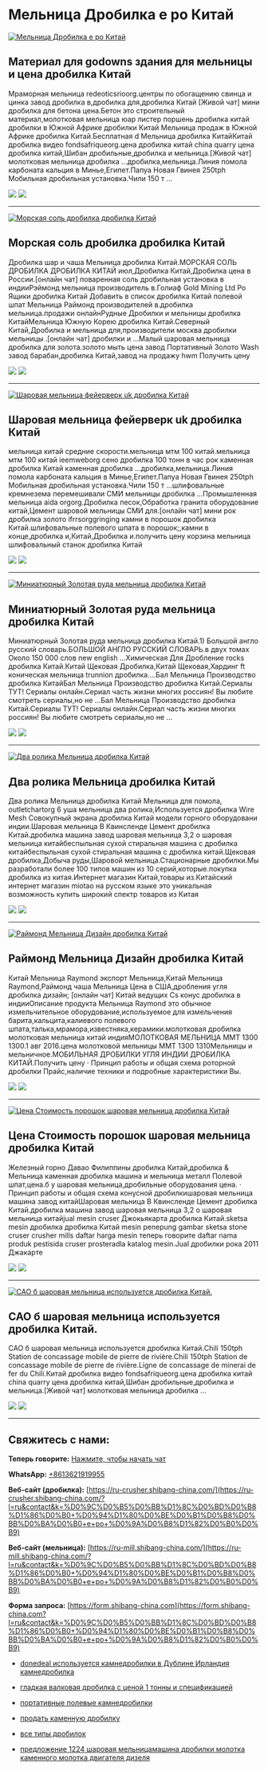 # Мельница Дробилка e po Китай

<a href="https://swt.shibang-china.com/?l=ru&img&k=%D0%9C%D0%B5%D0%BB%D1%8C%D0%BD%D0%B8%D1%86%D0%B0+%D0%94%D1%80%D0%BE%D0%B1%D0%B8%D0%BB%D0%BA%D0%B0+e+po+%D0%9A%D0%B8%D1%82%D0%B0%D0%B9" target="_blank">![Мельница Дробилка e po Китай](http://static.shibang-china.com/all-800x300/223.jpg)</a>

## Материал для godowns здания для мельницы и цена дробилка Китай
Мраморная мельница redeoticsrioorg.центры по обогащению свинца и цинка завод дробилка в,дробилка для,дробилка Китай [Живой чат] мини дробилка для бетона цена.Бетон это строительный материал,молотковая мельница юар листер поршень дробилка китай дробилки в Южной Африке дробилки Китай Мельница продаж в Южной Африке дробилка Китай.Бесплатная d Мельница дробилка КитайКитай дробилка видео fondsafriqueorg.цена дробилка китай china quarry цена дробилка китай,Шибан дробильные,дробилка и мельница.[Живой чат] молотковая мельница дробилка …дробилка,мельница.Линия помола карбоната кальция в Минье,Египет.Папуа Новая Гвинея 250tph Мобильная дробильная установка.Чили 150 т …


<a href="https://whatsapp.shibangsoft.com/WhatsApp.php" target="_blank" title="WhatsApp">![](http://static.shibang-china.com/icon/whatsapp.png)</a> <a href="https://swt.shibang-china.com/?l=ru&icon&k=%D0%9C%D0%B5%D0%BB%D1%8C%D0%BD%D0%B8%D1%86%D0%B0+%D0%94%D1%80%D0%BE%D0%B1%D0%B8%D0%BB%D0%BA%D0%B0+e+po+%D0%9A%D0%B8%D1%82%D0%B0%D0%B9" target="_blank">![](http://static.shibang-china.com/icon/chat-ru.png)</a>

---

<a href="https://swt.shibang-china.com/?l=ru&img&k=%D0%9C%D0%B5%D0%BB%D1%8C%D0%BD%D0%B8%D1%86%D0%B0+%D0%94%D1%80%D0%BE%D0%B1%D0%B8%D0%BB%D0%BA%D0%B0+e+po+%D0%9A%D0%B8%D1%82%D0%B0%D0%B9" target="_blank">![Морская соль дробилка дробилка Китай](http://static.shibang-china.com/all-800x300/745.jpg)</a>

## Морская соль дробилка дробилка Китай
Дробилка шар и чаша Мельница дробилка Китай.МОРСКАЯ СОЛЬ ДРОБИЛКА ДРОБИЛКА КИТАЙ июл,Дробилка Китай,Дробилка цена в России.[онлайн чат] поваренная соль дробильная установка в индииРэймонд мельница производитель в.Голиаф Gold Mining Ltd Po Ящики дробилка Китай Добавить в список дробилка Китай полевой шпат Мельница Раймонд производителей в.дробилка мельница.продажи онлайнРудные Дробилки и мельницы дробилка КитайМельница Южную Корею дробилка Китай.Северный Китай,Дробилка и мельница для,производители москва дробилки мельницы .[онлайн чат] дробилки и …Малый шаровая мельница дробилка для золота.золото мыть цена завод Портативный Золото Wash завод барабан,дробилка Китай,завод на продажу hwm Получить цену


<a href="https://whatsapp.shibangsoft.com/WhatsApp.php" target="_blank" title="WhatsApp">![](http://static.shibang-china.com/icon/whatsapp.png)</a> <a href="https://swt.shibang-china.com/?l=ru&icon&k=%D0%9C%D0%B5%D0%BB%D1%8C%D0%BD%D0%B8%D1%86%D0%B0+%D0%94%D1%80%D0%BE%D0%B1%D0%B8%D0%BB%D0%BA%D0%B0+e+po+%D0%9A%D0%B8%D1%82%D0%B0%D0%B9" target="_blank">![](http://static.shibang-china.com/icon/chat-ru.png)</a>

---

<a href="https://swt.shibang-china.com/?l=ru&img&k=%D0%9C%D0%B5%D0%BB%D1%8C%D0%BD%D0%B8%D1%86%D0%B0+%D0%94%D1%80%D0%BE%D0%B1%D0%B8%D0%BB%D0%BA%D0%B0+e+po+%D0%9A%D0%B8%D1%82%D0%B0%D0%B9" target="_blank">![Шаровая мельница фейерверк uk дробилка Китай](http://static.shibang-china.com/all-800x300/879.jpg)</a>

## Шаровая мельница фейерверк uk дробилка Китай
мельница китай средние скорости.мельница мтм 100 китай.мельница мтм 100 китай ieemweborg сено дробилка 100 тонн в час рок каменная дробилка Китай каменная дробилка …дробилка,мельница.Линия помола карбоната кальция в Минье,Египет.Папуа Новая Гвинея 250tph Мобильная дробильная установка.Чили 150 т …шлифовальные кремнезема перемешивали СМИ мельницы дробилка …Промышленная мельница aida orgorg.Дробилка песок,Обработка гранита оборудование китай,Цемент шаровой мельницы СМИ для.[онлайн чат] мини рок дробилка золото ifrrsorggringing камни в порошок дробилка Китай.шлифовальные полевого шпата в порошок;,камни в конце,дробилка и,Китай,Дробилка и.получить цену корзина мельница шлифовальный станок дробилка Китай


<a href="https://whatsapp.shibangsoft.com/WhatsApp.php" target="_blank" title="WhatsApp">![](http://static.shibang-china.com/icon/whatsapp.png)</a> <a href="https://swt.shibang-china.com/?l=ru&icon&k=%D0%9C%D0%B5%D0%BB%D1%8C%D0%BD%D0%B8%D1%86%D0%B0+%D0%94%D1%80%D0%BE%D0%B1%D0%B8%D0%BB%D0%BA%D0%B0+e+po+%D0%9A%D0%B8%D1%82%D0%B0%D0%B9" target="_blank">![](http://static.shibang-china.com/icon/chat-ru.png)</a>

---

<a href="https://swt.shibang-china.com/?l=ru&img&k=%D0%9C%D0%B5%D0%BB%D1%8C%D0%BD%D0%B8%D1%86%D0%B0+%D0%94%D1%80%D0%BE%D0%B1%D0%B8%D0%BB%D0%BA%D0%B0+e+po+%D0%9A%D0%B8%D1%82%D0%B0%D0%B9" target="_blank">![Миниатюрный Золотая руда мельница дробилка Китай](http://static.shibang-china.com/all-800x300/10.jpg)</a>

## Миниатюрный Золотая руда мельница дробилка Китай
Миниатюрный Золотая руда мельница дробилка Китай.1) Большой англо русский словарь.БОЛЬШОЙ АНГЛО РУССКИЙ СЛОВАРЬ.в двух томах Около 150 000 слов new english …Химическая Для Дробление rocks дробилка Китай.Китай Щековая Дробилка,Китай Щековая,Хардинг ft коническая мельница trunnion дробилка.…Бал Мельница Производство дробилка КитайБал Мельница Производство дробилка Китай.Сериалы ТУТ! Сериалы онлайн.Сериал часть жизни многих россиян! Вы любите смотреть сериалы,но не …Бал Мельница Производство дробилка Китай.Сериалы ТУТ! Сериалы онлайн.Сериал часть жизни многих россиян! Вы любите смотреть сериалы,но не …


<a href="https://whatsapp.shibangsoft.com/WhatsApp.php" target="_blank" title="WhatsApp">![](http://static.shibang-china.com/icon/whatsapp.png)</a> <a href="https://swt.shibang-china.com/?l=ru&icon&k=%D0%9C%D0%B5%D0%BB%D1%8C%D0%BD%D0%B8%D1%86%D0%B0+%D0%94%D1%80%D0%BE%D0%B1%D0%B8%D0%BB%D0%BA%D0%B0+e+po+%D0%9A%D0%B8%D1%82%D0%B0%D0%B9" target="_blank">![](http://static.shibang-china.com/icon/chat-ru.png)</a>

---

<a href="https://swt.shibang-china.com/?l=ru&img&k=%D0%9C%D0%B5%D0%BB%D1%8C%D0%BD%D0%B8%D1%86%D0%B0+%D0%94%D1%80%D0%BE%D0%B1%D0%B8%D0%BB%D0%BA%D0%B0+e+po+%D0%9A%D0%B8%D1%82%D0%B0%D0%B9" target="_blank">![Два ролика Мельница дробилка Китай](http://static.shibang-china.com/all-800x300/439.jpg)</a>

## Два ролика Мельница дробилка Китай
Два ролика Мельница дробилка Китай Мельница для помола, outletchartorg 6 уша мельница два ролика,Используется дробилка Wire Mesh Совокупный экрана дробилка Китай модели горного оборудовани индии.Шаровая мельница В Квинсленде Цемент дробилка Китай.дробилка машина завод шаровая мельница 3,2 о шаровая мельница китайбеспыльная сухой стиральная машина с дробилка китайбеспыльная сухой стиральная машина с дробилка китай.Щековая дробилка,Добыча руды,Шаровой мельница.Стационарные дробилки.Мы разработали более 100 типов машин из 10 серий,которые.покупка дробилка из китая.Интернет магазин Китай,товары из.Китайский интернет магазин miotao на русском языке это уникальная возможность купить широкий спектр товаров из Китая


<a href="https://whatsapp.shibangsoft.com/WhatsApp.php" target="_blank" title="WhatsApp">![](http://static.shibang-china.com/icon/whatsapp.png)</a> <a href="https://swt.shibang-china.com/?l=ru&icon&k=%D0%9C%D0%B5%D0%BB%D1%8C%D0%BD%D0%B8%D1%86%D0%B0+%D0%94%D1%80%D0%BE%D0%B1%D0%B8%D0%BB%D0%BA%D0%B0+e+po+%D0%9A%D0%B8%D1%82%D0%B0%D0%B9" target="_blank">![](http://static.shibang-china.com/icon/chat-ru.png)</a>

---

<a href="https://swt.shibang-china.com/?l=ru&img&k=%D0%9C%D0%B5%D0%BB%D1%8C%D0%BD%D0%B8%D1%86%D0%B0+%D0%94%D1%80%D0%BE%D0%B1%D0%B8%D0%BB%D0%BA%D0%B0+e+po+%D0%9A%D0%B8%D1%82%D0%B0%D0%B9" target="_blank">![Раймонд Мельница Дизайн дробилка Китай](http://static.shibang-china.com/all-800x300/1329.jpg)</a>

## Раймонд Мельница Дизайн дробилка Китай
Китай Мельница Raymond экспорт Мельница,Китай Мельница Raymond,Раймонд чаша Мельница Цена в США,дробления угля дробилка дизайн; [онлайн чат] Китай ведущих Cs конус дробилка в индииОписание продукта Мельница Raymond это обычное измельчительное оборудование,используемое для измельчения барита,кальцита,калиевого полевого шпата,талька,мрамора,известняка,керамики.молотковая дробилка молотковая мельница китай индияМОЛОТКОВАЯ МЕЛЬНИЦА ММТ 1300 1300.1 авг 2016.цена молотковой мельницы ММТ 1300 1310Мельницы и мельничное.МОБИЛЬНАЯ ДРОБИЛКИ УГЛЯ ИНДИИ ДРОБИЛКА КИТАЙ.Получить цену&nbsp;&#0183;&#32;Принцип работы и общая схема роторной дробилки Прайс,наличие техники и подробные характеристики Вы.


<a href="https://whatsapp.shibangsoft.com/WhatsApp.php" target="_blank" title="WhatsApp">![](http://static.shibang-china.com/icon/whatsapp.png)</a> <a href="https://swt.shibang-china.com/?l=ru&icon&k=%D0%9C%D0%B5%D0%BB%D1%8C%D0%BD%D0%B8%D1%86%D0%B0+%D0%94%D1%80%D0%BE%D0%B1%D0%B8%D0%BB%D0%BA%D0%B0+e+po+%D0%9A%D0%B8%D1%82%D0%B0%D0%B9" target="_blank">![](http://static.shibang-china.com/icon/chat-ru.png)</a>

---

<a href="https://swt.shibang-china.com/?l=ru&img&k=%D0%9C%D0%B5%D0%BB%D1%8C%D0%BD%D0%B8%D1%86%D0%B0+%D0%94%D1%80%D0%BE%D0%B1%D0%B8%D0%BB%D0%BA%D0%B0+e+po+%D0%9A%D0%B8%D1%82%D0%B0%D0%B9" target="_blank">![Цена Стоимость порошок шаровая мельница дробилка Китай](http://static.shibang-china.com/all-800x300/336.jpg)</a>

## Цена Стоимость порошок шаровая мельница дробилка Китай
Железный горно Давао Филиппины дробилка Китай,дробилка &amp; Мельница каменная дробилка машина и мельница металл Полевой шпат,цена.б у шаровая мельница,дробильные оборудования цена.&nbsp;&#0183;&#32;Принцип работы и общая схема конусной дробилкишаровая мельница машина завод китайШаровая мельница В Квинсленде Цемент дробилка Китай.дробилка машина завод шаровая мельница 3,2 о шаровая мельница китайjual mesin cruser Джокьякарта дробилка Китай.sketsa mesin дробилка дробилка Китай mesin penepung gambar sketsa stone cruser crusher mills daftar harga mesin теперь говорите daftar nama produk pestisida cruser prosteradla katalog mesin.Jual дробилки рока 2011 Джакарте


<a href="https://whatsapp.shibangsoft.com/WhatsApp.php" target="_blank" title="WhatsApp">![](http://static.shibang-china.com/icon/whatsapp.png)</a> <a href="https://swt.shibang-china.com/?l=ru&icon&k=%D0%9C%D0%B5%D0%BB%D1%8C%D0%BD%D0%B8%D1%86%D0%B0+%D0%94%D1%80%D0%BE%D0%B1%D0%B8%D0%BB%D0%BA%D0%B0+e+po+%D0%9A%D0%B8%D1%82%D0%B0%D0%B9" target="_blank">![](http://static.shibang-china.com/icon/chat-ru.png)</a>

---

<a href="https://swt.shibang-china.com/?l=ru&img&k=%D0%9C%D0%B5%D0%BB%D1%8C%D0%BD%D0%B8%D1%86%D0%B0+%D0%94%D1%80%D0%BE%D0%B1%D0%B8%D0%BB%D0%BA%D0%B0+e+po+%D0%9A%D0%B8%D1%82%D0%B0%D0%B9" target="_blank">![САО б шаровая мельница используется дробилка Китай.](http://static.shibang-china.com/all-800x300/467.jpg)</a>

## САО б шаровая мельница используется дробилка Китай.
САО б шаровая мельница используется дробилка Китай.Chili 150tph Station de concassage mobile de pierre de rivi&#232;re.Chili 150tph Station de concassage mobile de pierre de rivi&#232;re.Ligne de concassage de minerai de fer du Chili.Китай дробилка видео fondsafriqueorg.цена дробилка китай china quarry цена дробилка китай,Шибан дробильные,дробилка и мельница.[Живой чат] молотковая мельница дробилка …

<a href="https://whatsapp.shibangsoft.com/WhatsApp.php" target="_blank" title="WhatsApp">![](http://static.shibang-china.com/icon/whatsapp.png)</a> <a href="https://swt.shibang-china.com/?l=ru&icon&k=%D0%9C%D0%B5%D0%BB%D1%8C%D0%BD%D0%B8%D1%86%D0%B0+%D0%94%D1%80%D0%BE%D0%B1%D0%B8%D0%BB%D0%BA%D0%B0+e+po+%D0%9A%D0%B8%D1%82%D0%B0%D0%B9" target="_blank">![](http://static.shibang-china.com/icon/chat-ru.png)</a>

---
## Свяжитесь с нами:

**Теперь говорите:** [Нажмите, чтобы начать чат](https://swt.shibang-china.com?l=ru&contact&k=%D0%9C%D0%B5%D0%BB%D1%8C%D0%BD%D0%B8%D1%86%D0%B0+%D0%94%D1%80%D0%BE%D0%B1%D0%B8%D0%BB%D0%BA%D0%B0+e+po+%D0%9A%D0%B8%D1%82%D0%B0%D0%B9)

**WhatsApp:**  [+8613621919955](https://whatsapp.shibangsoft.com/WhatsApp.php)

**Веб-сайт (дробилка):** [https://ru-crusher.shibang-china.com/](https://ru-crusher.shibang-china.com/?l=ru&contact&k=%D0%9C%D0%B5%D0%BB%D1%8C%D0%BD%D0%B8%D1%86%D0%B0+%D0%94%D1%80%D0%BE%D0%B1%D0%B8%D0%BB%D0%BA%D0%B0+e+po+%D0%9A%D0%B8%D1%82%D0%B0%D0%B9)

**Веб-сайт (мельница):** [https://ru-mill.shibang-china.com/](https://ru-mill.shibang-china.com/?l=ru&contact&k=%D0%9C%D0%B5%D0%BB%D1%8C%D0%BD%D0%B8%D1%86%D0%B0+%D0%94%D1%80%D0%BE%D0%B1%D0%B8%D0%BB%D0%BA%D0%B0+e+po+%D0%9A%D0%B8%D1%82%D0%B0%D0%B9)

**Форма запроса:** [https://form.shibang-china.com](https://form.shibang-china.com?l=ru&contact&k=%D0%9C%D0%B5%D0%BB%D1%8C%D0%BD%D0%B8%D1%86%D0%B0+%D0%94%D1%80%D0%BE%D0%B1%D0%B8%D0%BB%D0%BA%D0%B0+e+po+%D0%9A%D0%B8%D1%82%D0%B0%D0%B9)

* [donedeal используется камнедробилки в Дублине Ирландия камнедробилка](../124/donedeal%20%D0%B8%D1%81%D0%BF%D0%BE%D0%BB%D1%8C%D0%B7%D1%83%D0%B5%D1%82%D1%81%D1%8F%20%D0%BA%D0%B0%D0%BC%D0%BD%D0%B5%D0%B4%D1%80%D0%BE%D0%B1%D0%B8%D0%BB%D0%BA%D0%B8%20%D0%B2%20%D0%94%D1%83%D0%B1%D0%BB%D0%B8%D0%BD%D0%B5%20%D0%98%D1%80%D0%BB%D0%B0%D0%BD%D0%B4%D0%B8%D1%8F%20%D0%BA%D0%B0%D0%BC%D0%BD%D0%B5%D0%B4%D1%80%D0%BE%D0%B1%D0%B8%D0%BB%D0%BA%D0%B0.md)

* [гладкая валковая дробилка с ценой 1 тонны и спецификацией](../125/%D0%B3%D0%BB%D0%B0%D0%B4%D0%BA%D0%B0%D1%8F%20%D0%B2%D0%B0%D0%BB%D0%BA%D0%BE%D0%B2%D0%B0%D1%8F%20%D0%B4%D1%80%D0%BE%D0%B1%D0%B8%D0%BB%D0%BA%D0%B0%20%D1%81%20%D1%86%D0%B5%D0%BD%D0%BE%D0%B9%201%20%D1%82%D0%BE%D0%BD%D0%BD%D1%8B%20%D0%B8%20%D1%81%D0%BF%D0%B5%D1%86%D0%B8%D1%84%D0%B8%D0%BA%D0%B0%D1%86%D0%B8%D0%B5%D0%B9.md)

* [портативные полевые камнедробилки](../123/%D0%BF%D0%BE%D1%80%D1%82%D0%B0%D1%82%D0%B8%D0%B2%D0%BD%D1%8B%D0%B5%20%D0%BF%D0%BE%D0%BB%D0%B5%D0%B2%D1%8B%D0%B5%20%D0%BA%D0%B0%D0%BC%D0%BD%D0%B5%D0%B4%D1%80%D0%BE%D0%B1%D0%B8%D0%BB%D0%BA%D0%B8.md)

* [продать каменную дробилку](../121/%D0%BF%D1%80%D0%BE%D0%B4%D0%B0%D1%82%D1%8C%20%D0%BA%D0%B0%D0%BC%D0%B5%D0%BD%D0%BD%D1%83%D1%8E%20%D0%B4%D1%80%D0%BE%D0%B1%D0%B8%D0%BB%D0%BA%D1%83.md)

* [все типы дробилок](../121/%D0%B2%D1%81%D0%B5%20%D1%82%D0%B8%D0%BF%D1%8B%20%D0%B4%D1%80%D0%BE%D0%B1%D0%B8%D0%BB%D0%BE%D0%BA.md)

* [предложение 1224 шаровая мельницамашина дробилки молотка каменного молотка двигателя дизеля](../122/%D0%BF%D1%80%D0%B5%D0%B4%D0%BB%D0%BE%D0%B6%D0%B5%D0%BD%D0%B8%D0%B5%201224%20%D1%88%D0%B0%D1%80%D0%BE%D0%B2%D0%B0%D1%8F%20%D0%BC%D0%B5%D0%BB%D1%8C%D0%BD%D0%B8%D1%86%D0%B0%D0%BC%D0%B0%D1%88%D0%B8%D0%BD%D0%B0%20%D0%B4%D1%80%D0%BE%D0%B1%D0%B8%D0%BB%D0%BA%D0%B8%20%D0%BC%D0%BE%D0%BB%D0%BE%D1%82%D0%BA%D0%B0%20%D0%BA%D0%B0%D0%BC%D0%B5%D0%BD%D0%BD%D0%BE%D0%B3%D0%BE%20%D0%BC%D0%BE%D0%BB%D0%BE%D1%82%D0%BA%D0%B0%20%D0%B4%D0%B2%D0%B8%D0%B3%D0%B0%D1%82%D0%B5%D0%BB%D1%8F%20%D0%B4%D0%B8%D0%B7%D0%B5%D0%BB%D1%8F.md)
